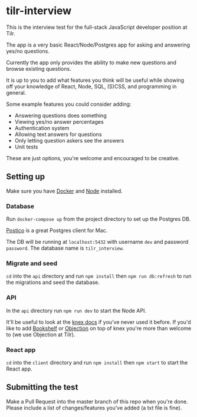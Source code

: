 # tilr-interview

This is the interview test for the full-stack JavaScript developer position at Tilr.

The app is a very basic React/Node/Postgres app for asking and answering yes/no questions.

Currently the app only provides the ability to make new questions and browse existing questions.

It is up to you to add what features you think will be useful while showing off your knowledge of React, Node, SQL, (S)CSS, and programming in general.

Some example features you could consider adding:

- Answering questions does something
- Viewing yes/no answer percentages
- Authentication system
- Allowing text answers for questions
- Only letting question askers see the answers
- Unit tests

These are just options, you're welcome and encouraged to be creative.

## Setting up

Make sure you have [Docker](https://www.docker.com/get-started) and [Node](https://nodejs.org/en/) installed.

### Database

Run `docker-compose up` from the project directory to set up the Postgres DB.

[Postico](https://eggerapps.at/postico/) is a great Postgres client for Mac.

The DB will be running at `localhost:5432` with username `dev` and password `password`. The database name is `tilr_interview`.

### Migrate and seed

`cd` into the `api` directory and run `npm install` then `npm run db:refresh` to run the migrations and seed the database.

### API

In the `api` directory run `npm run dev` to start the Node API.

It'll be useful to look at the [knex docs](https://knexjs.org/) if you've never used it before.
If you'd like to add [Bookshelf](https://bookshelfjs.org/) or [Objection](https://vincit.github.io/objection.js/) on top of knex you're more than welcome to (we use Objection at Tilr).

### React app

`cd` into the `client` directory and run `npm install` then `npm start` to start the React app.

## Submitting the test

Make a Pull Request into the master branch of this repo when you're done.
Please include a list of changes/features you've added (a txt file is fine).
